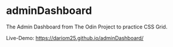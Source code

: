 # adminDashboard

The Admin Dashboard from The Odin Project to practice CSS Grid.

Live-Demo: https://dariom25.github.io/adminDashboard/
